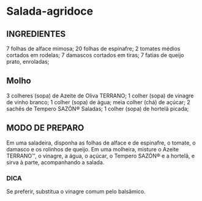 # Salada-agridoce
## INGREDIENTES

7 folhas de alface mimosa;
20 folhas de espinafre;
2 tomates médios cortados em rodelas;
7 damascos cortados em tiras;
7 fatias de queijo prato, enroladas;

## Molho
3 colheres (sopa) de Azeite de Oliva TERRANO;
1 colher (sopa) de vinagre de vinho branco;
1 colher (sopa) de água;
meia colher (chá) de açúcar;
2 sachês de Tempero SAZÓN® Saladas;
1 colher (sopa) de hortelã picada;

## MODO DE PREPARO
Em uma saladeira, disponha as folhas de alface e de espinafre, o tomate, o damasco e os rolinhos de queijo. 
Em uma molheira, misture o Azeite TERRANO™, o vinagre, a água, o açúcar, o Tempero SAZÓN® e a hortelã, e sirva à parte, acompanhando a salada.

### DICA
Se preferir, substitua o vinagre comum pelo balsâmico.
